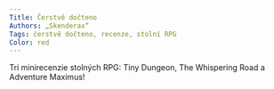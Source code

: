 ```yaml
---
Title: Čerstvě dočteno
Authors: „Skenderax“
Tags: čerstvě dočteno, recenze, stolní RPG
Color: red
---
```

Tri minirecenzie stolných RPG: Tiny Dungeon, The Whispering Road a Adventure Maximus!
